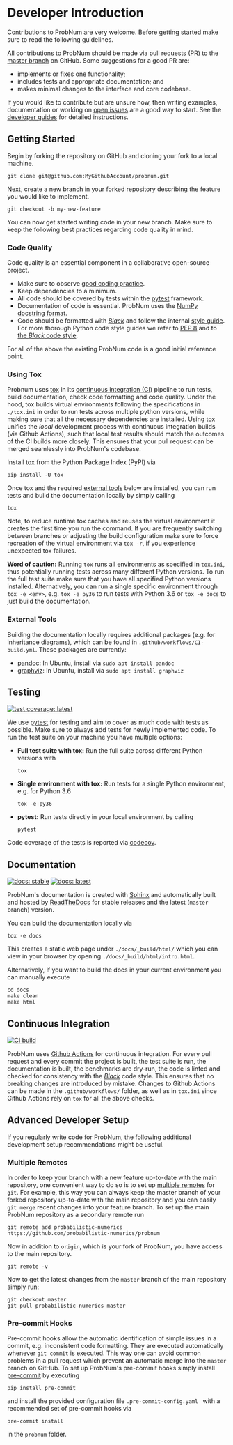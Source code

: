 # Developer Introduction

Contributions to ProbNum are very welcome. Before getting started make sure to read the following guidelines.

All contributions to ProbNum should be made via pull requests (PR) to the
[master branch](https://github.com/probabilistic-numerics/probnum/tree/master) on GitHub. Some suggestions for
a good PR are:

- implements or fixes one functionality;
- includes tests and appropriate documentation; and
- makes minimal changes to the interface and core codebase.

If you would like to contribute but are unsure how, then writing examples, documentation or working on
[open issues](https://github.com/probabilistic-numerics/probnum/issues) are a good way to start. See the
[developer guides](https://probnum.readthedocs.io/en/latest/development/developer_guides.html)
for detailed instructions.

## Getting Started

Begin by forking the repository on GitHub and cloning your fork to a local machine.

```shell
git clone git@github.com:MyGithubAccount/probnum.git
```

Next, create a new branch in your
forked repository describing the feature you would like to implement.
```shell
git checkout -b my-new-feature
```
You can now get started writing code in your new
branch. Make sure to keep the following best practices regarding code quality in mind.

### Code Quality

Code quality is an essential component in a collaborative open-source project.

- Make sure to observe [good coding practice](https://www.python.org/dev/peps/pep-0020/).
- Keep dependencies to a minimum.
- All code should be covered by tests within the [pytest](https://docs.pytest.org/) framework.
- Documentation of code is essential. ProbNum uses the
[NumPy docstring format](https://numpydoc.readthedocs.io/en/latest/format.html).
- Code should be formatted with [*Black*](https://github.com/psf/black) and follow the internal [style guide](https://github.com/probabilistic-numerics/probnum/blob/master/STYLEGUIDE.md).
  For more thorough Python code style guides we refer to [PEP 8](https://www.python.org/dev/peps/pep-0008/) and to [the *Black* code style](https://github.com/psf/black/blob/master/docs/the_black_code_style.md).

For all of the above the existing ProbNum code is a good initial reference point.

### Using Tox

Probnum uses [tox](https://tox.readthedocs.io/en/latest/) in its [continuous integration (CI)](#continuous-integration)
pipeline to run tests, build documentation, check code formatting and code quality. Under the hood, tox builds virtual
environments following the specifications in `./tox.ini` in order to run tests across multiple python versions, while
making sure that all the necessary dependencies are installed. Using tox unifies the
*local* development process with continuous integration builds (via Github Actions),
such that local test results should match the outcomes of the CI builds more closely.
This ensures that your pull request can be merged seamlessly into ProbNum's codebase.

Install tox from the Python Package Index (PyPI) via
```shell
pip install -U tox
```
Once tox and the required [external tools](#external-tools) below are installed, you can run tests and build the
documentation locally by simply calling
```shell
tox
```
Note, to reduce runtime tox caches and reuses the virtual environment it creates the first time you run the command. If
you are frequently switching between branches or adjusting the build configuration make sure to force recreation of the
virtual environment via ``tox -r``, if you experience unexpected tox failures.

**Word of caution:**
Running `tox` runs all environments as specified in `tox.ini`, thus potentially running tests across many different
Python versions. To run the full test suite make sure that you have all specified Python versions installed.
Alternatively, you can run a single specific environment through `tox -e <env>`, e.g. `tox -e py36` to run tests with
Python 3.6 or `tox -e docs` to just build the documentation.

### External Tools

Building the documentation locally requires additional packages (e.g. for inheritance diagrams), which can be found in
`.github/workflows/CI-build.yml`. These packages are currently:
- [pandoc](https://pandoc.org/): In Ubuntu, install via `sudo apt install pandoc`
- [graphviz](https://graphviz.org/): In Ubuntu, install via `sudo apt install graphviz`

## Testing

[![test coverage: latest](https://img.shields.io/codecov/c/gh/probabilistic-numerics/probnum/master?label=Coverage%3A%20latest&logo=codecov)](https://codecov.io/gh/probabilistic-numerics/probnum/branch/master)

We use [pytest](https://docs.pytest.org/) for testing and aim to cover as much code with tests
as possible. Make sure to always add tests for newly implemented code. To run the test suite on your machine you have
multiple options:

- **Full test suite with tox:** Run the full suite across different Python versions with

  ```shell
  tox
  ```

- **Single environment with tox:** Run tests for a single Python environment, e.g. for Python 3.6

  ```shell
  tox -e py36
  ```

- **pytest:** Run tests directly in your local environment by calling

  ```shell
  pytest
  ```

Code coverage of the tests is reported via [codecov](https://codecov.io/github/probabilistic-numerics/probnum?branch=master).

## Documentation

[![docs: stable](https://img.shields.io/readthedocs/probnum.svg?logo=read%20the%20docs&logoColor=white&label=Docs:%20stable)](https://probnum.readthedocs.io/en/stable/)
[![docs: latest](https://img.shields.io/readthedocs/probnum.svg?logo=read%20the%20docs&logoColor=white&label=Docs:%20latest)](https://probnum.readthedocs.io/en/latest/)

ProbNum's documentation is created with [Sphinx](https://www.sphinx-doc.org/en/master/) and automatically built and
hosted by [ReadTheDocs](https://readthedocs.org/projects/probnum/) for stable releases and the latest (`master` branch)
version.

You can build the documentation locally via
```shell
tox -e docs
```
This creates a static web page under `./docs/_build/html/` which you can view in your browser by opening
`./docs/_build/html/intro.html`.

Alternatively, if you want to build the docs in your current environment you can manually execute
```shell
cd docs
make clean
make html
```

## Continuous Integration

[![CI build](https://img.shields.io/github/workflow/status/probabilistic-numerics/probnum/Linting?logo=github&logoColor=white&label=CI-build)](https://github.com/probabilistic-numerics/probnum/actions?query=workflow%3ACI-build)

ProbNum uses [Github Actions](https://github.com/probabilistic-numerics/probnum/actions) for continuous integration.
For every pull request and every commit the project is built, the test suite is run,
the documentation is built, the benchmarks are dry-run, the code is linted and
checked for consistency with the [*Black*](https://github.com/psf/black) code style.
This ensures that no breaking changes are introduced by mistake. Changes to
Github Actions can be made in the  `.github/workflows/` folder, as well as in
`tox.ini` since Github Actions rely on `tox` for all the above checks.


## Advanced Developer Setup

If you regularly write code for ProbNum, the following additional development setup
recommendations might be useful.

### Multiple Remotes
In order to keep your branch with a new feature up-to-date with the main repository, one convenient
way to do so is to set up [multiple remotes](https://git-scm.com/book/en/v2/Git-Basics-Working-with-Remotes)
for `git`.
For example, this way you can always keep the master branch of your forked repository
up-to-date with the main repository and you can easily `git merge` recent changes into
your feature branch. To set up the main ProbNum repository as a secondary remote run

```shell
git remote add probabilistic-numerics https://github.com/probabilistic-numerics/probnum
```

Now in addition to `origin`, which is your fork of ProbNum, you have access to the main
repository.

```shell
git remote -v
```

Now to get the latest changes from the `master` branch of the main repository simply run:
```shell
git checkout master
git pull probabilistic-numerics master
```

### Pre-commit Hooks

Pre-commit hooks allow the automatic identification of simple issues in a commit, e.g.
inconsistent code formatting. They are
executed automatically whenever `git commit` is executed. This way one can avoid common
problems in a pull request which prevent an automatic merge into the `master` branch on
GitHub. To set up ProbNum's pre-commit hooks simply install [pre-commit](https://pre-commit.com/) by executing
```shell
pip install pre-commit
```
and install the provided configuration file `.pre-commit-config.yaml ` with a recommended
set of pre-commit hooks via
```shell
pre-commit install
```
in the `probnum` folder.
